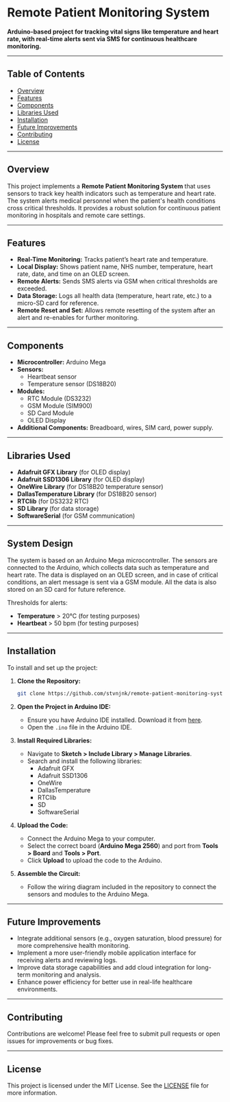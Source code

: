 # Remote Patient Monitoring System

**Arduino-based project for tracking vital signs like temperature and heart rate, with real-time alerts sent via SMS for continuous healthcare monitoring.**

---

## Table of Contents
- [Overview](#overview)
- [Features](#features)
- [Components](#components)
- [Libraries Used](#libraries-used)
- [Installation](#installation)
- [Future Improvements](#future-improvements)
- [Contributing](#contributing)
- [License](#license)
---

## Overview

This project implements a **Remote Patient Monitoring System** that uses sensors to track key health indicators such as temperature and heart rate. The system alerts medical personnel when the patient's health conditions cross critical thresholds. It provides a robust solution for continuous patient monitoring in hospitals and remote care settings.

---

## Features

- **Real-Time Monitoring:** Tracks patient’s heart rate and temperature.
- **Local Display:** Shows patient name, NHS number, temperature, heart rate, date, and time on an OLED screen.
- **Remote Alerts:** Sends SMS alerts via GSM when critical thresholds are exceeded.
- **Data Storage:** Logs all health data (temperature, heart rate, etc.) to a micro-SD card for reference.
- **Remote Reset and Set:** Allows remote resetting of the system after an alert and re-enables for further monitoring.

---

## Components

- **Microcontroller:** Arduino Mega
- **Sensors:**
  - Heartbeat sensor
  - Temperature sensor (DS18B20)
- **Modules:**
  - RTC Module (DS3232)
  - GSM Module (SIM900)
  - SD Card Module
  - OLED Display
- **Additional Components:** Breadboard, wires, SIM card, power supply.

---

## Libraries Used

- **Adafruit GFX Library** (for OLED display)
- **Adafruit SSD1306 Library** (for OLED display)
- **OneWire Library** (for DS18B20 temperature sensor)
- **DallasTemperature Library** (for DS18B20 sensor)
- **RTClib** (for DS3232 RTC)
- **SD Library** (for data storage)
- **SoftwareSerial** (for GSM communication)

---

## System Design

The system is based on an Arduino Mega microcontroller. The sensors are connected to the Arduino, which collects data such as temperature and heart rate. The data is displayed on an OLED screen, and in case of critical conditions, an alert message is sent via a GSM module. All the data is also stored on an SD card for future reference.

Thresholds for alerts:
- **Temperature** > 20°C (for testing purposes)
- **Heartbeat** > 50 bpm (for testing purposes)

---

## Installation

To install and set up the project:

1. **Clone the Repository:**
    ```bash
    git clone https://github.com/stvnjnk/remote-patient-monitoring-system
    ```

2. **Open the Project in Arduino IDE:**
    - Ensure you have Arduino IDE installed. Download it from [here](https://www.arduino.cc/en/software).
    - Open the `.ino` file in the Arduino IDE.

3. **Install Required Libraries:**
    - Navigate to **Sketch > Include Library > Manage Libraries**.
    - Search and install the following libraries:
      - Adafruit GFX
      - Adafruit SSD1306
      - OneWire
      - DallasTemperature
      - RTClib
      - SD
      - SoftwareSerial

4. **Upload the Code:**
    - Connect the Arduino Mega to your computer.
    - Select the correct board (**Arduino Mega 2560**) and port from **Tools > Board** and **Tools > Port**.
    - Click **Upload** to upload the code to the Arduino.

5. **Assemble the Circuit:**
    - Follow the wiring diagram included in the repository to connect the sensors and modules to the Arduino Mega.

---

## Future Improvements

- Integrate additional sensors (e.g., oxygen saturation, blood pressure) for more comprehensive health monitoring.
- Implement a more user-friendly mobile application interface for receiving alerts and reviewing logs.
- Improve data storage capabilities and add cloud integration for long-term monitoring and analysis.
- Enhance power efficiency for better use in real-life healthcare environments.

---

## Contributing

Contributions are welcome! Please feel free to submit pull requests or open issues for improvements or bug fixes.

---

## License

This project is licensed under the MIT License. See the [LICENSE](LICENSE) file for more information.

